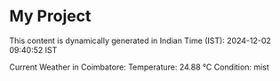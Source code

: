 # My Project

This content is dynamically generated in Indian Time (IST): 2024-12-02 09:40:52 IST


Current Weather in Coimbatore:
Temperature: 24.88 °C
Condition: mist
